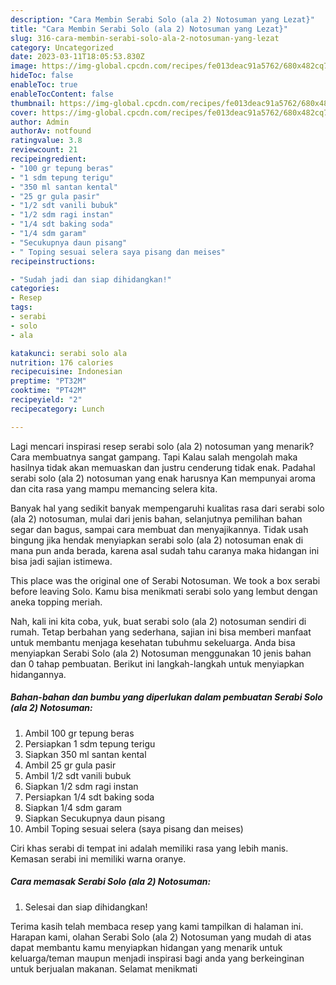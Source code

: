 ```yaml
---
description: "Cara Membin Serabi Solo (ala 2) Notosuman yang Lezat}"
title: "Cara Membin Serabi Solo (ala 2) Notosuman yang Lezat}"
slug: 316-cara-membin-serabi-solo-ala-2-notosuman-yang-lezat
category: Uncategorized
date: 2023-03-11T18:05:53.830Z
image: https://img-global.cpcdn.com/recipes/fe013deac91a5762/680x482cq70/serabi-solo-ala-2-notosuman-foto-resep-utama.jpg
hideToc: false
enableToc: true
enableTocContent: false
thumbnail: https://img-global.cpcdn.com/recipes/fe013deac91a5762/680x482cq70/serabi-solo-ala-2-notosuman-foto-resep-utama.jpg
cover: https://img-global.cpcdn.com/recipes/fe013deac91a5762/680x482cq70/serabi-solo-ala-2-notosuman-foto-resep-utama.jpg
author: Admin
authorAv: notfound
ratingvalue: 3.8
reviewcount: 21
recipeingredient:
- "100 gr tepung beras"
- "1 sdm tepung terigu"
- "350 ml santan kental"
- "25 gr gula pasir"
- "1/2 sdt vanili bubuk"
- "1/2 sdm ragi instan"
- "1/4 sdt baking soda"
- "1/4 sdm garam"
- "Secukupnya daun pisang"
- " Toping sesuai selera saya pisang dan meises"
recipeinstructions:

- "Sudah jadi dan siap dihidangkan!"
categories:
- Resep
tags:
- serabi
- solo
- ala

katakunci: serabi solo ala 
nutrition: 176 calories
recipecuisine: Indonesian
preptime: "PT32M"
cooktime: "PT42M"
recipeyield: "2"
recipecategory: Lunch

---
```



Lagi mencari inspirasi resep serabi solo (ala 2) notosuman yang menarik? Cara membuatnya sangat gampang. Tapi Kalau salah mengolah maka hasilnya tidak akan memuaskan dan justru cenderung tidak enak. Padahal serabi solo (ala 2) notosuman yang enak harusnya Kan mempunyai aroma dan cita rasa yang mampu memancing selera kita.


Banyak hal yang sedikit banyak mempengaruhi kualitas rasa dari serabi solo (ala 2) notosuman, mulai dari jenis bahan, selanjutnya pemilihan bahan segar dan bagus, sampai cara membuat dan menyajikannya. Tidak usah bingung jika hendak menyiapkan serabi solo (ala 2) notosuman enak di mana pun anda berada, karena asal sudah tahu caranya maka hidangan ini bisa jadi sajian istimewa.

This place was the original one of Serabi Notosuman. We took a box serabi before leaving Solo. Kamu bisa menikmati serabi solo yang lembut dengan aneka topping meriah.


Nah, kali ini kita coba, yuk, buat serabi solo (ala 2) notosuman sendiri di rumah. Tetap berbahan yang sederhana, sajian ini bisa memberi manfaat untuk membantu menjaga kesehatan tubuhmu sekeluarga. Anda bisa menyiapkan Serabi Solo (ala 2) Notosuman menggunakan 10 jenis bahan dan 0 tahap pembuatan. Berikut ini langkah-langkah untuk menyiapkan hidangannya.

<!--inarticleads1-->

##### Bahan-bahan dan bumbu yang diperlukan dalam pembuatan Serabi Solo (ala 2) Notosuman:

1. Ambil 100 gr tepung beras
1. Persiapkan 1 sdm tepung terigu
1. Siapkan 350 ml santan kental
1. Ambil 25 gr gula pasir
1. Ambil 1/2 sdt vanili bubuk
1. Siapkan 1/2 sdm ragi instan
1. Persiapkan 1/4 sdt baking soda
1. Siapkan 1/4 sdm garam
1. Siapkan Secukupnya daun pisang
1. Ambil  Toping sesuai selera (saya pisang dan meises)


Ciri khas serabi di tempat ini adalah memiliki rasa yang lebih manis. Kemasan serabi ini memiliki warna oranye. 

<!--inarticleads2-->

##### Cara memasak Serabi Solo (ala 2) Notosuman:


1. Selesai dan siap dihidangkan!



Terima kasih telah membaca resep yang kami tampilkan di halaman ini. Harapan kami, olahan Serabi Solo (ala 2) Notosuman yang mudah di atas dapat membantu kamu menyiapkan hidangan yang menarik untuk keluarga/teman maupun menjadi inspirasi bagi anda yang berkeinginan untuk berjualan makanan. Selamat menikmati
